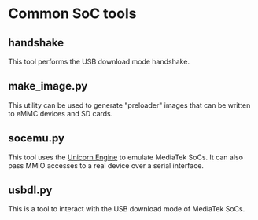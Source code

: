 # Common SoC tools

## handshake

This tool performs the USB download mode handshake.

## make_image.py

This utility can be used to generate "preloader" images that can be
written to eMMC devices and SD cards.

## socemu.py

This tool uses the [Unicorn Engine][unicorn] to emulate MediaTek SoCs.
It can also pass MMIO accesses to a real device over a serial interface.

## usbdl.py

This is a tool to interact with the USB download mode of MediaTek SoCs.


[unicorn]: https://www.unicorn-engine.org/
